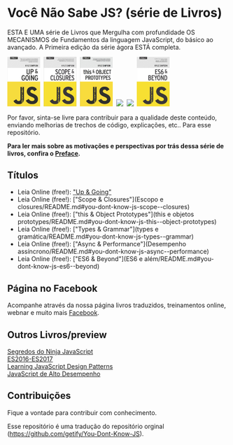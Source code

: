 # Você Não Sabe JS? (série de Livros)

ESTA E UMA série de Livros que Mergulha com profundidade OS MECANISMOS de Fundamentos da linguagem JavaScript, do básico ao avançado. A Primeira edição da série ágora ESTÁ completa.

<a href="começando/README.md#you-dont-know-js-up--going"><img src="começando/cover.jpg" width="75"></a>&nbsp;
<a href="Escopo e closures/README.md#you-dont-know-js-scope--closures"><img src="Escopo e closures/cover.jpg" width="75"></a>&nbsp;
<a href="this e objetos prototypes/README.md#you-dont-know-js-this--object-prototypes"><img src="this e objetos prototypes/cover.jpg" width="75"></a>&nbsp;
<a href="types e gramática/README.md#you-dont-know-js-types--grammar"><img src="types e gramática/cover.jpg" width="75"></a>&nbsp;
<a href="Desempenho assíncrono/README.md#you-dont-know-js-async--performance"><img src="Desempenho assíncrono/cover.jpg" width="75"></a>&nbsp;
<a href="ES6 e além/README.md#you-dont-know-js-es6--beyond"><img src="ES6 e além/cover.jpg" width="75"></a>

Por favor, sinta-se livre para contribuir para a qualidade deste conteúdo, enviando melhorias de trechos de código, explicações, etc.. Para esse repositório.

**Para ler mais sobre as motivações e perspectivas por trás dessa série de livros, confira o [Preface](preface.md).**

## Títulos

* Leia Online (free!): ["Up & Going"](começando/README.md#you-dont-know-js-up--going)
* Leia Online (free!): ["Scope & Closures"](Escopo e closures/README.md#you-dont-know-js-scope--closures)
* Leia Online (free!): ["this & Object Prototypes"](this e objetos prototypes/README.md#you-dont-know-js-this--object-prototypes)
* Leia Online (free!): ["Types & Grammar"](types e gramática/README.md#you-dont-know-js-types--grammar)
* Leia Online (free!): ["Async & Performance"](Desempenho assíncrono/README.md#you-dont-know-js-async--performance)
* Leia Online (free!): ["ES6 & Beyond"](ES6 e além/README.md#you-dont-know-js-es6--beyond)


## Página no Facebook

Acompanhe através da nossa página livros traduzidos, treinamentos online, webnar e muito mais [Facebook](https://www.facebook.com/glauber.funez).

## Outros Livros/preview
<a href="https://books.google.com.br/books?id=S9NhDQAAQBAJ&printsec=frontcover&dq=Segredos+do+Ninja+JavaScript&hl=pt-BR&sa=X&redir_esc=y#v=onepage&q=Segredos%20do%20Ninja%20JavaScript&f=false">Segredos do Ninja JavaScript</a><br/>
<a href="http://exploringjs.com/es2016-es2017/">ES2016-ES2017</a><br/>
<a href="https://addyosmani.com/resources/essentialjsdesignpatterns/book/#modulepatternjavascript">Learning JavaScript Design Patterns</a><br/>
<a href="https://books.google.com.br/books?id=4B5WDQAAQBAJ&pg=PA20&lpg=PA20&dq=download+JavaScript+de+alto+desempenho&source=bl&ots=0KQqcDLZrO&sig=gYqv8DSryCEzalmw5SrOdMSdzWA&hl=pt-BR&sa=X&ved=0ahUKEwjQwp38we7QAhWDf5AKHSqqCa0Q6AEITDAI#v=onepage&q&f=true">JavaScript de Alto Desempenho</a><br/>

## Contribuições
Fique a vontade para contribuir com conhecimento.

Esse repositório é uma tradução do repositório orginal (https://github.com/getify/You-Dont-Know-JS).
